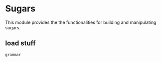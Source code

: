 # Sugars

This module provides the the functionalities for building and manipulating
sugars.

## load stuff

```@docs
grammar
```

